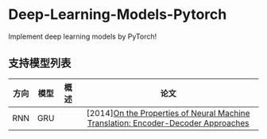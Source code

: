 # Deep-Learning-Models-Pytorch
Implement deep learning models by PyTorch!

## 支持模型列表

| 方向 | 模型 | 概述 | 论文 |
| :----: | :----: | :----: | :----: |
| RNN | GRU | | [2014][On the Properties of Neural Machine Translation: Encoder-Decoder Approaches](https://arxiv.org/abs/1409.1259)|
